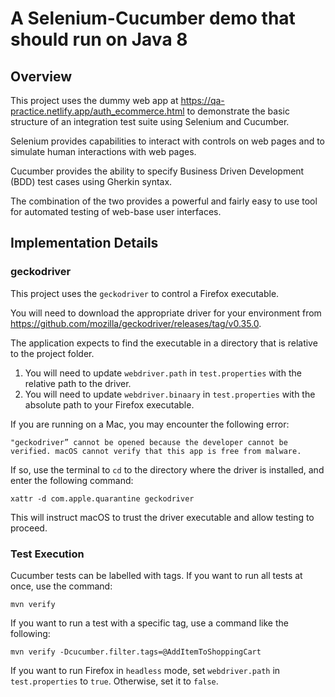 # A Selenium-Cucumber demo that should run on Java 8

## Overview

This project uses the dummy web app at https://qa-practice.netlify.app/auth_ecommerce.html to demonstrate the basic
structure of an integration test suite using Selenium and Cucumber.

Selenium provides capabilities to interact with controls on web pages and to simulate human interactions with web pages.

Cucumber provides the ability to specify Business Driven Development (BDD) test cases using Gherkin syntax.

The combination of the two provides a powerful and fairly easy to use tool for automated testing of web-base user interfaces.

## Implementation Details

### geckodriver

This project uses the `geckodriver` to control a Firefox executable.

You will need to download the appropriate driver for your environment from https://github.com/mozilla/geckodriver/releases/tag/v0.35.0. 

The application expects to find the executable in a directory that is relative to the project folder. 

1. You will need to update `webdriver.path` in `test.properties` with the relative path to the driver.
1. You will need to update `webdriver.binaary` in `test.properties` with the absolute path to your Firefox executable.

If you are running on a Mac, you may encounter the following error:

    "geckodriver” cannot be opened because the developer cannot be verified. macOS cannot verify that this app is free from malware.

If so, use the terminal to `cd` to the directory where the driver is installed, and enter the following command:

    xattr -d com.apple.quarantine geckodriver 

This will instruct macOS to trust the driver executable and allow testing to proceed.

### Test Execution

Cucumber tests can be labelled with tags. If you want to run all tests at once, use the command:

    mvn verify

If you want to run a test with a specific tag, use a command like the following:

    mvn verify -Dcucumber.filter.tags=@AddItemToShoppingCart

If you want to run Firefox in `headless` mode, set `webdriver.path` in `test.properties` to `true`. Otherwise, set it to `false`.
